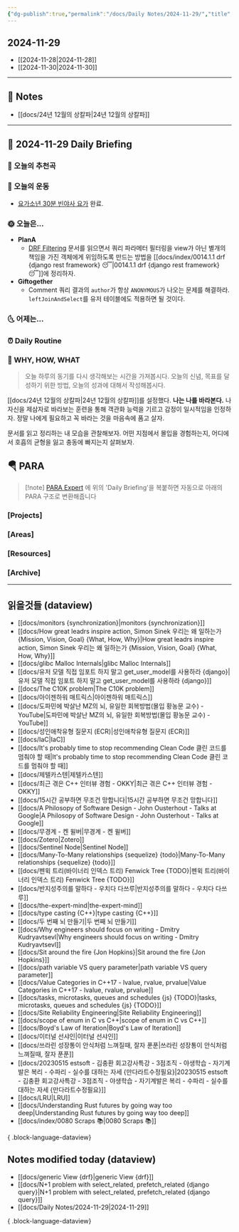 ```yaml
---
{"dg-publish":true,"permalink":"/docs/Daily Notes/2024-11-29/","title":"2024-11-29","tags":[" DailyNote "]}
---
```



## 2024-11-29

- [[2024-11-28\|2024-11-28]] 
- [[2024-11-30\|2024-11-30]]

---

## 📝 Notes

- [[docs/24년 12월의 상칼파\|24년 12월의 상칼파]]


---

## 📅 2024-11-29 Daily Briefing

### 🎵 오늘의 추천곡

### 🏃 오늘의 운동

- [요가소년 30분 빈야사 요가](https://www.youtube.com/watch?v=pe2VFy552FI&list=PLePNGbliACP8LIqdNFSdkXgSL7Cj76yiS&index=17) 완료.

### 🌞 오늘은...

- **PlanA** 
	- [DRF Filtering](https://www.django-rest-framework.org/api-guide/filtering/) 문서를 읽으면서 쿼리 파라메터 필터링을 view가 아닌 별개의 책임을 가진 객체에게 위임하도록 만드는 방법을 [[docs/index/0014.1.1 drf {django rest framework} 😴\|0014.1.1 drf {django rest framework} 😴]]에 정리하자.
- **Giftogether**
	- Comment 쿼리 결과의 `author`가 항상 `ANONYMOUS`가 나오는 문제를 해결하라. `leftJoinAndSelect`를 유저 테이블에도 적용하면 될 것이다.

### 🌜 어제는...

### ⏰ Daily Routine

### 🚀 WHY, HOW, WHAT

> 오늘 하루의 동기를 다시 생각해보는 시간을 가져봅시다. 오늘의 신념, 목표를 달성하기 위한 방법, 오늘의 성과에 대해서 작성해봅시다.

[[docs/24년 12월의 상칼파\|24년 12월의 상칼파]]를 설정했다. **나는 나를 바라본다.** 나 자신을 제삼자로 바라보는 훈련을 통해 객관화 능력을 기르고 감정이 일시적임을 인정하자. 정말 나에게 필요하고 꼭 바라는 것을 마음속에 품고 살자.

문서를 읽고 정리하는 내 모습을 관찰해보자. 어떤 지점에서 몰입을 경험하는지, 어디에서 호흡의 균형을 잃고 충동에 빠지는지 살펴보자.

##  🪂 PARA

> [!note] [PARA Expert](https://chatgpt.com/g/g-46Xrh4MXk-para-expert) 에 위의 'Daily Briefing'을 복붙하면 자동으로 아래의 PARA 구조로 변환해줍니다

### [Projects]

### [Areas]

### [Resources]

### [Archive]

---

## 읽을것들 (dataview)

- [[docs/monitors {synchronization}\|monitors {synchronization}]]
- [[docs/How great leadrs inspire action, Simon Sinek 우리는 왜 일하는가 {Mission, Vision, Goal} {What, How, Why}\|How great leadrs inspire action, Simon Sinek 우리는 왜 일하는가 {Mission, Vision, Goal} {What, How, Why}]]
- [[docs/glibc Malloc Internals\|glibc Malloc Internals]]
- [[docs/유저 모델 직접 임포트 하지 말고 get_user_model를 사용하라 {django}\|유저 모델 직접 임포트 하지 말고 get_user_model를 사용하라 {django}]]
- [[docs/The C10K problem\|The C10K problem]]
- [[docs/아이젠하워 매트릭스\|아이젠하워 매트릭스]]
- [[docs/도파민에 박살난 MZ의 뇌, 유일한 회복방법(몰입 황농문 교수) - YouTube\|도파민에 박살난 MZ의 뇌, 유일한 회복방법(몰입 황농문 교수) - YouTube]]
- [[docs/성인애착유형 질문지 (ECR)\|성인애착유형 질문지 (ECR)]]
- [[docs/IaC\|IaC]]
- [[docs/It's probably time to stop recommending Clean Code 클린 코드를 멈춰야 할 때\|It's probably time to stop recommending Clean Code 클린 코드를 멈춰야 할 때]]
- [[docs/제텔카스텐\|제텔카스텐]]
- [[docs/최근 겪은 C++ 인터뷰 경험 - OKKY\|최근 겪은 C++ 인터뷰 경험 - OKKY]]
- [[docs/15시간 공부하면 무조건 망합니다\|15시간 공부하면 무조건 망합니다]]
- [[docs/A Philosopy of Software Design - John Ousterhout - Talks at Google\|A Philosopy of Software Design - John Ousterhout - Talks at Google]]
- [[docs/무경계 - 켄 윌버\|무경계 - 켄 윌버]]
- [[docs/Zotero\|Zotero]]
- [[docs/Sentinel Node\|Sentinel Node]]
- [[docs/Many-To-Many relationships {sequelize} {todo}\|Many-To-Many relationships {sequelize} {todo}]]
- [[docs/펜윅 트리(바이너리 인덱스 트리) Fenwick Tree {TODO}\|펜윅 트리(바이너리 인덱스 트리) Fenwick Tree {TODO}]]
- [[docs/반지성주의를 말하다 - 우치다 다쓰루\|반지성주의를 말하다 - 우치다 다쓰루]]
- [[docs/the-expert-mind\|the-expert-mind]]
- [[docs/type casting {C++}\|type casting {C++}]]
- [[docs/두 번째 뇌 만들기\|두 번째 뇌 만들기]]
- [[docs/Why engineers should focus on writing - Dmitry Kudryavtsevl\|Why engineers should focus on writing - Dmitry Kudryavtsevl]]
- [[docs/Sit around the fire {Jon Hopkins}\|Sit around the fire {Jon Hopkins}]]
- [[docs/path variable VS query parameter\|path variable VS query parameter]]
- [[docs/Value Categories in C++17 - lvalue, rvalue, prvalue\|Value Categories in C++17 - lvalue, rvalue, prvalue]]
- [[docs/tasks, microtasks, queues and schedules {js} {TODO}\|tasks, microtasks, queues and schedules {js} {TODO}]]
- [[docs/Site Reliability Engineering\|Site Reliability Engineering]]
- [[docs/scope of enum in C vs C++\|scope of enum in C vs C++]]
- [[docs/Boyd's Law of Iteration\|Boyd's Law of Iteration]]
- [[docs/이터널 선샤인\|이터널 선샤인]]
- [[docs/쓰라린 성장통이 안식처럼 느껴질때, 잘자 푼푼\|쓰라린 성장통이 안식처럼 느껴질때, 잘자 푼푼]]
- [[docs/20230515 estsoft - 김충환 회고강사특강 - 3점조직 - 야생학습 - 자기계발은 복리 - 수파리 - 실수를 대하는 자세 {만다라트수정필요}\|20230515 estsoft - 김충환 회고강사특강 - 3점조직 - 야생학습 - 자기계발은 복리 - 수파리 - 실수를 대하는 자세 {만다라트수정필요}]]
- [[docs/LRU\|LRU]]
- [[docs/Understanding Rust futures by going way too deep\|Understanding Rust futures by going way too deep]]
- [[docs/index/0080 Scraps 📚\|0080 Scraps 📚]]

{ .block-language-dataview}

## Notes modified today (dataview)

- [[docs/generic View {drf}\|generic View {drf}]]
- [[docs/N+1 problem with select_related, prefetch_related {django query}\|N+1 problem with select_related, prefetch_related {django query}]]
- [[docs/Daily Notes/2024-11-29\|2024-11-29]]

{ .block-language-dataview}
